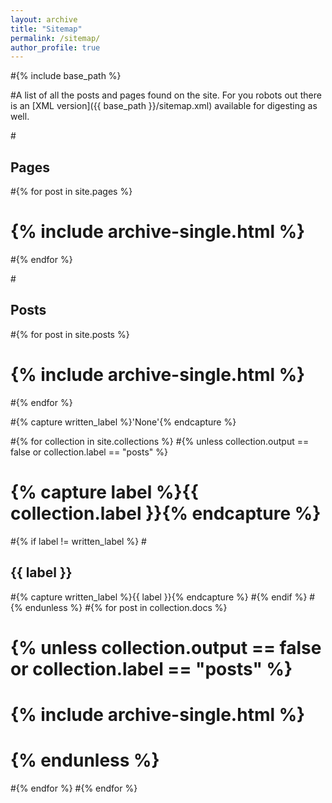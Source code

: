 ```yaml
---
layout: archive
title: "Sitemap"
permalink: /sitemap/
author_profile: true
---
```


#{% include base_path %}

#A list of all the posts and pages found on the site. 
For you robots out there is an [XML version]({{ base_path }}/sitemap.xml) available for digesting as well.

#<h2>Pages</h2>
#{% for post in site.pages %}
 # {% include archive-single.html %}
#{% endfor %}

#<h2>Posts</h2>
#{% for post in site.posts %}
 # {% include archive-single.html %}
#{% endfor %}

#{% capture written_label %}'None'{% endcapture %}

#{% for collection in site.collections %}
#{% unless collection.output == false or collection.label == "posts" %}
 # {% capture label %}{{ collection.label }}{% endcapture %}
  #{% if label != written_label %}
  #<h2>{{ label }}</h2>
  #{% capture written_label %}{{ label }}{% endcapture %}
  #{% endif %}
#{% endunless %}
#{% for post in collection.docs %}
#  {% unless collection.output == false or collection.label == "posts" %}
#  {% include archive-single.html %}
 # {% endunless %}
#{% endfor %}
#{% endfor %}
